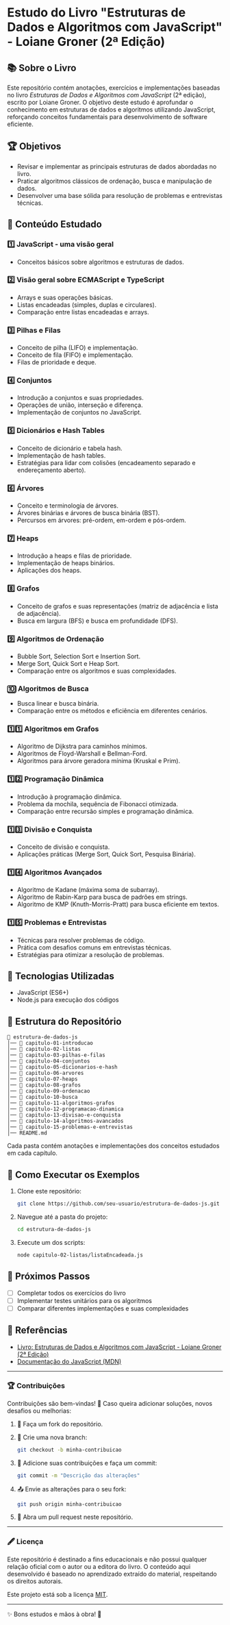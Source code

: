 # Estudo do Livro "Estruturas de Dados e Algoritmos com JavaScript" - Loiane Groner (2ª Edição)

## 📚 Sobre o Livro

Este repositório contém anotações, exercícios e implementações baseadas no livro *Estruturas de Dados e Algoritmos com JavaScript* (2ª edição), escrito por Loiane Groner. O objetivo deste estudo é aprofundar o conhecimento em estruturas de dados e algoritmos utilizando JavaScript, reforçando conceitos fundamentais para desenvolvimento de software eficiente.

## 🏆 Objetivos

- Revisar e implementar as principais estruturas de dados abordadas no livro.
- Praticar algoritmos clássicos de ordenação, busca e manipulação de dados.
- Desenvolver uma base sólida para resolução de problemas e entrevistas técnicas.

## 📖 Conteúdo Estudado

### 1️⃣ JavaScript - uma visão geral

- Conceitos básicos sobre algoritmos e estruturas de dados.

### 2️⃣ Visão geral sobre ECMAScript e TypeScript

- Arrays e suas operações básicas.
- Listas encadeadas (simples, duplas e circulares).
- Comparação entre listas encadeadas e arrays.

### 3️⃣ Pilhas e Filas

- Conceito de pilha (LIFO) e implementação.
- Conceito de fila (FIFO) e implementação.
- Filas de prioridade e deque.

### 4️⃣ Conjuntos

- Introdução a conjuntos e suas propriedades.
- Operações de união, interseção e diferença.
- Implementação de conjuntos no JavaScript.

### 5️⃣ Dicionários e Hash Tables

- Conceito de dicionário e tabela hash.
- Implementação de hash tables.
- Estratégias para lidar com colisões (encadeamento separado e endereçamento aberto).

### 6️⃣ Árvores

- Conceito e terminologia de árvores.
- Árvores binárias e árvores de busca binária (BST).
- Percursos em árvores: pré-ordem, em-ordem e pós-ordem.

### 7️⃣ Heaps

- Introdução a heaps e filas de prioridade.
- Implementação de heaps binários.
- Aplicações dos heaps.

### 8️⃣ Grafos

- Conceito de grafos e suas representações (matriz de adjacência e lista de adjacência).
- Busca em largura (BFS) e busca em profundidade (DFS).

### 9️⃣ Algoritmos de Ordenação

- Bubble Sort, Selection Sort e Insertion Sort.
- Merge Sort, Quick Sort e Heap Sort.
- Comparação entre os algoritmos e suas complexidades.

### 🔟 Algoritmos de Busca

- Busca linear e busca binária.
- Comparação entre os métodos e eficiência em diferentes cenários.

### 1️⃣1️⃣ Algoritmos em Grafos

- Algoritmo de Dijkstra para caminhos mínimos.
- Algoritmos de Floyd-Warshall e Bellman-Ford.
- Algoritmos para árvore geradora mínima (Kruskal e Prim).

### 1️⃣2️⃣ Programação Dinâmica

- Introdução à programação dinâmica.
- Problema da mochila, sequência de Fibonacci otimizada.
- Comparação entre recursão simples e programação dinâmica.

### 1️⃣3️⃣ Divisão e Conquista

- Conceito de divisão e conquista.
- Aplicações práticas (Merge Sort, Quick Sort, Pesquisa Binária).

### 1️⃣4️⃣ Algoritmos Avançados

- Algoritmo de Kadane (máxima soma de subarray).
- Algoritmo de Rabin-Karp para busca de padrões em strings.
- Algoritmo de KMP (Knuth-Morris-Pratt) para busca eficiente em textos.

### 1️⃣5️⃣ Problemas e Entrevistas

- Técnicas para resolver problemas de código.
- Prática com desafios comuns em entrevistas técnicas.
- Estratégias para otimizar a resolução de problemas.

## 🔧 Tecnologias Utilizadas

- JavaScript (ES6+)
- Node.js para execução dos códigos

## 📂 Estrutura do Repositório

```plaintext
📂 estrutura-de-dados-js
│── 📂 capitulo-01-introducao
│── 📂 capitulo-02-listas
│── 📂 capitulo-03-pilhas-e-filas
│── 📂 capitulo-04-conjuntos
│── 📂 capitulo-05-dicionarios-e-hash
│── 📂 capitulo-06-arvores
│── 📂 capitulo-07-heaps
│── 📂 capitulo-08-grafos
│── 📂 capitulo-09-ordenacao
│── 📂 capitulo-10-busca
│── 📂 capitulo-11-algoritmos-grafos
│── 📂 capitulo-12-programacao-dinamica
│── 📂 capitulo-13-divisao-e-conquista
│── 📂 capitulo-14-algoritmos-avancados
│── 📂 capitulo-15-problemas-e-entrevistas
│── README.md
```

Cada pasta contém anotações e implementações dos conceitos estudados em cada capítulo.

## 🚀 Como Executar os Exemplos

1. Clone este repositório:

   ```bash
   git clone https://github.com/seu-usuario/estrutura-de-dados-js.git
   ```

2. Navegue até a pasta do projeto:

   ```bash
   cd estrutura-de-dados-js
   ```

3. Execute um dos scripts:

   ```bash
   node capitulo-02-listas/listaEncadeada.js
   ```

## 🎯 Próximos Passos

- [ ] Completar todos os exercícios do livro
- [ ] Implementar testes unitários para os algoritmos
- [ ] Comparar diferentes implementações e suas complexidades

## 📌 Referências

- [Livro: Estruturas de Dados e Algoritmos com JavaScript - Loiane Groner (2ª Edição)](https://loiane.training/)
- [Documentação do JavaScript (MDN)](https://developer.mozilla.org/pt-BR/docs/Web/JavaScript)

---

### 🏆 **Contribuições**

Contribuições são bem-vindas! 🎉 Caso queira adicionar soluções, novos desafios ou melhorias:

1. 🍴 Faça um fork do repositório.

2. 🌿 Crie uma nova branch:

   ```bash
   git checkout -b minha-contribuicao
   ```

3. 📝 Adicione suas contribuições e faça um commit:

   ```bash
   git commit -m "Descrição das alterações"
   ```

4. 📤 Envie as alterações para o seu fork:

   ```bash
   git push origin minha-contribuicao
   ```

5. 🔀 Abra um pull request neste repositório.

------

### 🖋️ **Licença**

Este repositório é destinado a fins educacionais e não possui qualquer relação oficial com o autor ou a editora do livro. O conteúdo aqui desenvolvido é baseado no aprendizado extraído do material, respeitando os direitos autorais.

Este projeto está sob a licença [MIT](LICENSE).

------

✨ Bons estudos e mãos à obra! 🚀
